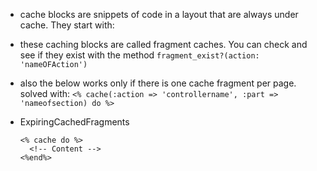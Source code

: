 * cache blocks are snippets of code in a layout that are always under cache. They start with:
* these caching blocks are called fragment caches. You can check and see if they exist with the method `fragment_exist?(action: 'nameOFAction')`
* also the below works only if there is one cache fragment per page. solved with: `<% cache(:action => 'controllername', :part => 'nameofsection) do %>`
* ExpiringCachedFragments

      <% cache do %>
        <!-- Content -->
      <%end%>
